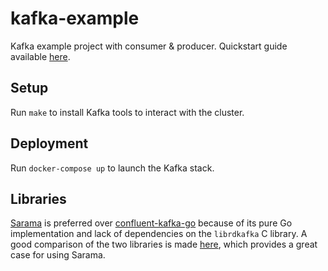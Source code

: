 # kafka-example

Kafka example project with consumer &amp; producer. 
Quickstart guide available [here](https://kafka.apache.org/quickstart).

## Setup

Run `make` to install Kafka tools to interact with the cluster.

## Deployment

Run `docker-compose up` to launch the Kafka stack.

## Libraries

[Sarama](github.com/IBM/sarama) is preferred over [confluent-kafka-go](https://github.com/confluentinc/confluent-kafka-go) because of its pure Go implementation and lack of dependencies on the `librdkafka` C library. A good comparison of the two libraries is made [here](https://www.reddit.com/r/golang/comments/olrd34/comment/h5h9xb3/?utm_source=share&utm_medium=web2x&context=3), which provides a great case for using Sarama.
